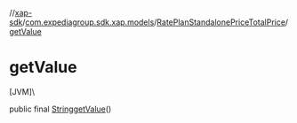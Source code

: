 //[xap-sdk](../../../index.md)/[com.expediagroup.sdk.xap.models](../index.md)/[RatePlanStandalonePriceTotalPrice](index.md)/[getValue](get-value.md)

# getValue

[JVM]\

public final [String](https://docs.oracle.com/javase/8/docs/api/java/lang/String.html)[getValue](get-value.md)()
